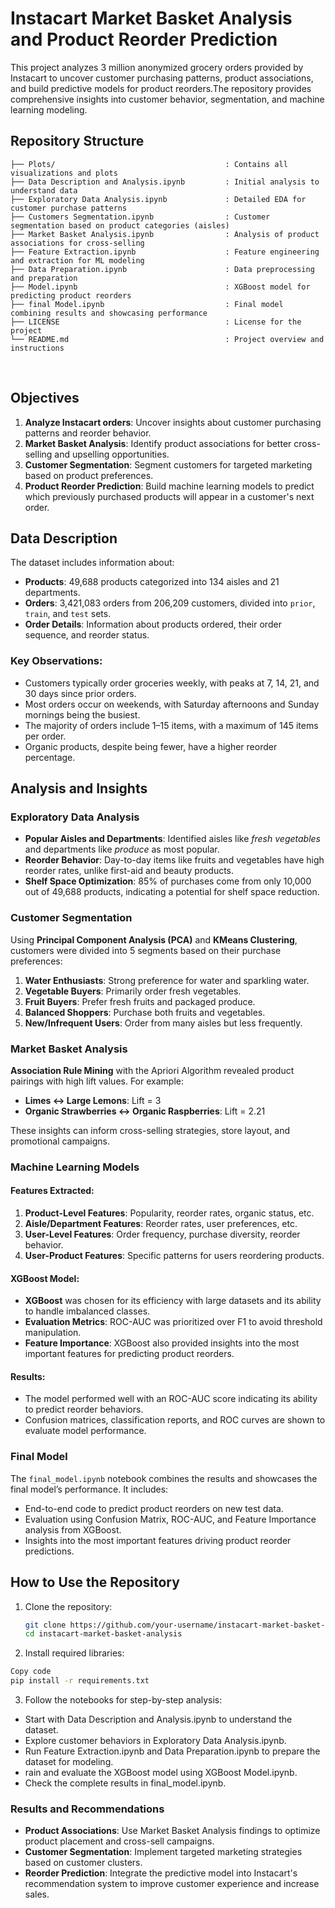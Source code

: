 # Instacart Market Basket Analysis and Product Reorder Prediction

This project analyzes 3 million anonymized grocery orders provided by Instacart to uncover customer purchasing patterns, product associations, and build predictive models for product reorders.The repository provides comprehensive insights into customer behavior, segmentation, and machine learning modeling.


## Repository Structure
```
├── Plots/                                      : Contains all visualizations and plots 
├── Data Description and Analysis.ipynb         : Initial analysis to understand data
├── Exploratory Data Analysis.ipynb             : Detailed EDA for customer purchase patterns
├── Customers Segmentation.ipynb                : Customer segmentation based on product categories (aisles)
├── Market Basket Analysis.ipynb                : Analysis of product associations for cross-selling
├── Feature Extraction.ipynb                    : Feature engineering and extraction for ML modeling
├── Data Preparation.ipynb                      : Data preprocessing and preparation
├── Model.ipynb                                 : XGBoost model for predicting product reorders
├── final Model.ipynb                           : Final model combining results and showcasing performance 
├── LICENSE                                     : License for the project
└── README.md                                   : Project overview and instructions
```
<br>

## Objectives

1. **Analyze Instacart orders**: Uncover insights about customer purchasing patterns and reorder behavior.
2. **Market Basket Analysis**: Identify product associations for better cross-selling and upselling opportunities.
3. **Customer Segmentation**: Segment customers for targeted marketing based on product preferences.
4. **Product Reorder Prediction**: Build machine learning models to predict which previously purchased products will appear in a customer's next order.



## Data Description

The dataset includes information about:
- **Products**: 49,688 products categorized into 134 aisles and 21 departments.
- **Orders**: 3,421,083 orders from 206,209 customers, divided into `prior`, `train`, and `test` sets.
- **Order Details**: Information about products ordered, their order sequence, and reorder status.

### Key Observations:
- Customers typically order groceries weekly, with peaks at 7, 14, 21, and 30 days since prior orders.
- Most orders occur on weekends, with Saturday afternoons and Sunday mornings being the busiest.
- The majority of orders include 1–15 items, with a maximum of 145 items per order.
- Organic products, despite being fewer, have a higher reorder percentage.


## Analysis and Insights

### **Exploratory Data Analysis**
- **Popular Aisles and Departments**: Identified aisles like *fresh vegetables* and departments like *produce* as most popular.
- **Reorder Behavior**: Day-to-day items like fruits and vegetables have high reorder rates, unlike first-aid and beauty products.
- **Shelf Space Optimization**: 85% of purchases come from only 10,000 out of 49,688 products, indicating a potential for shelf space reduction.


### **Customer Segmentation**
Using **Principal Component Analysis (PCA)** and **KMeans Clustering**, customers were divided into 5 segments based on their purchase preferences:
1. **Water Enthusiasts**: Strong preference for water and sparkling water.
2. **Vegetable Buyers**: Primarily order fresh vegetables.
3. **Fruit Buyers**: Prefer fresh fruits and packaged produce.
4. **Balanced Shoppers**: Purchase both fruits and vegetables.
5. **New/Infrequent Users**: Order from many aisles but less frequently.


### **Market Basket Analysis**
**Association Rule Mining** with the Apriori Algorithm revealed product pairings with high lift values. For example:
- **Limes ↔ Large Lemons**: Lift = 3
- **Organic Strawberries ↔ Organic Raspberries**: Lift = 2.21

These insights can inform cross-selling strategies, store layout, and promotional campaigns.


### **Machine Learning Models**

#### Features Extracted:
1. **Product-Level Features**: Popularity, reorder rates, organic status, etc.
2. **Aisle/Department Features**: Reorder rates, user preferences, etc.
3. **User-Level Features**: Order frequency, purchase diversity, reorder behavior.
4. **User-Product Features**: Specific patterns for users reordering products.

#### XGBoost Model:
- **XGBoost** was chosen for its efficiency with large datasets and its ability to handle imbalanced classes.
- **Evaluation Metrics**: ROC-AUC was prioritized over F1 to avoid threshold manipulation.
- **Feature Importance**: XGBoost also provided insights into the most important features for predicting product reorders.

#### Results:
- The model performed well with an ROC-AUC score indicating its ability to predict reorder behaviors.
- Confusion matrices, classification reports, and ROC curves are shown to evaluate model performance.


### **Final Model**
The `final_model.ipynb` notebook combines the results and showcases the final model’s performance. It includes:
- End-to-end code to predict product reorders on new test data.
- Evaluation using Confusion Matrix, ROC-AUC, and Feature Importance analysis from XGBoost.
- Insights into the most important features driving product reorder predictions.


## How to Use the Repository

1. Clone the repository:
   ```bash
   git clone https://github.com/your-username/instacart-market-basket-analysis.git
   cd instacart-market-basket-analysis
   ```
2. Install required libraries:

```bash
Copy code
pip install -r requirements.txt
```

3. Follow the notebooks for step-by-step analysis:

- Start with Data Description and Analysis.ipynb to understand the dataset.
- Explore customer behaviors in Exploratory Data Analysis.ipynb.
- Run Feature Extraction.ipynb and Data Preparation.ipynb to prepare the dataset for modeling.
- rain and evaluate the XGBoost model using XGBoost Model.ipynb.
- Check the complete results in final_model.ipynb.

### Results and Recommendations
- **Product Associations**: Use Market Basket Analysis findings to optimize product placement and cross-sell campaigns.
- **Customer Segmentation**: Implement targeted marketing strategies based on customer clusters.
- **Reorder Prediction**: Integrate the predictive model into Instacart's recommendation system to improve customer experience and increase sales.


